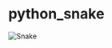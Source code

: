 # python_snake

![Snake](https://e7.pngegg.com/pngimages/496/688/png-clipart-snake-cobra-drawing-bounzy-snake-animals-cobra.png)
